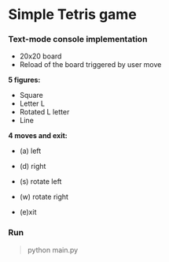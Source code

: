 # Simple Tetris game
### Text-mode console implementation

- 20x20 board
- Reload of the board triggered by user move

**5 figures:**
- Square
- Letter L
- Rotated L letter
- Line

**4 moves and exit:**
- (a) left
- (d) right
- (s) rotate left
- (w) rotate right

- (e)xit

### Run
>python main.py
